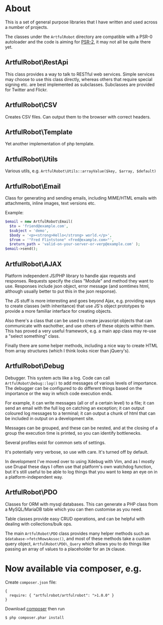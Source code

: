 # About

This is a set of general purpose libraries that I have written and used across
a number of projects.

The classes under the `ArtfulRobot` directory are compatible with a PSR-0 autoloader and
the code is aiming for
[PSR-2](https://github.com/php-fig/fig-standards/blob/master/accepted/PSR-2-coding-style-guide.md),
it may not all be quite there yet.

## ArtfulRobot\RestApi

This class provides a way to talk to RESTful web services. Simple services may choose to use
this class directly, whereas others that require special signing etc. are best implemented
as subclasses. Subclasses are provided for Twitter and Flickr.

## ArtfulRobot\CSV

Creates CSV files. Can output them to the browser with correct headers.

## ArtfulRobot\Template

Yet another implementation of php template.

## ArtfulRobot\Utils

Various utils, e.g. `ArtfulRobot\Utils::arrayValue($key, $array, $default)`

## ArtfulRobot\Email

Class for generating and sending emails, including MIME/HTML emails with
attachments, inline images, text versions etc.

Example:

```php
$email = new ArtfulRobot\Email(
  $to = 'friend@example.com',
  $subject = 'demo',
  $body = '<p><strong>Hello</strong> world.</p>',
  $from = '"Fred Flintstone" <fred@example.com>"',
  $return_path = 'valid-on-your-server-or-verp@example.com' );
$email->send();
```

## ArtfulRobot\AJAX

Platform independent JS/PHP library to handle ajax requests and responses.
Requests specify the class "Module" and method they want to use. Responses
include json object, error message (and somtimes html, although usually better
to put this in the json response).

The JS stuff is more interesting and goes beyond Ajax, e.g. providing ways
to create classes (with inheritance) that use JS's object prototypes to provide
a more familiar interface for creating objects.

Also there's a class that can be used to create javascript objects that can
communicate with eachother, and use others of these objects within them. This
has proved a very useful framework, e.g. a main app class may re-use a "select
something" class.

Finally there are some helper methods, including a nice way to create HTML
from array structures (which I think looks nicer than jQuery's).

## ArtfulRobot\Debug

Debugger. This system acts like a log. Code can call `ArtfulRobot\Debug::log()`
to add messages of various levels of importance. The debugger can be configured
to do different things based on the importance or the way in which code execution
ends.

For example, it can write messages (all or of a certain level) to a file;
it can send an email with the full log on catching an exception; it can output
coloured log messages to a terminal; it can output a chunk of html that can
be included in output on a development site.

Messages can be grouped, and these can be nested, and at the closing of a group the
execution time is printed, so you can identify bottlenecks.

Several profiles exist for common sets of settings.

It's potentially very verbose, so use with care. It's turned off by default.

In development I've moved over to using Xdebug with Vim, and as I mostly use Drupal
these days I often use that platform's own watchdog function, but it's still useful
to be able to log things that you want to keep an eye on in a platform-independent
way.


## ArtfulRobot\PDO

Classes for ORM with mysql databases. This can generate a PHP class from a MySQL/MariaDB
table which you can then customise as you need.

Table classes provide easy CRUD operations, and can be helpful with dealing
with collections/bulk ops.

The main `ArtfulRobot\PDO` class provides many helper methods such as
`$database->fetchRowsAssoc()`, and most of these methods take a custom
query object, `ArtfulRobot\PDO\_Query` which allows you to do things like
passing an array of values to a placeholder for an `IN` clause.


# Now available via composer, e.g.

Create `composer.json` file:

    {
      require: { "artfulrobot/artfulrobot": ">1.0.0" }
    }

Download [composer](https://getcomposer.org/download/) then run

    $ php composer.phar install

